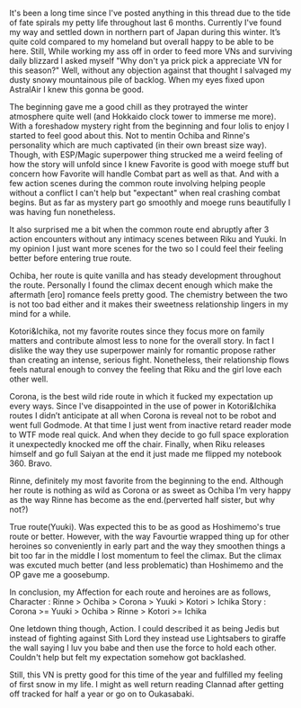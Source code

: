 It's been a long time since I've posted anything in this thread due to the tide of fate spirals my petty life throughout last 6 months. Currently I've found my way and settled down in northern part of Japan during this winter. It’s quite cold compared to my homeland but overall happy to be able to be here. Still, While working my ass off in order to feed more VNs and surviving daily blizzard I asked myself "Why don't ya prick pick a appreciate VN for this season?" Well, without any objection against that thought I salvaged my dusty snowy mountainous pile of backlog. When my eyes fixed upon AstralAir I knew this gonna be good.

The beginning gave me a good chill as they protrayed the winter atmosphere quite well (and Hokkaido clock tower to immerse me more). With a foreshadow mystery right from the beginning and four lolis to enjoy I started to feel good about this. Not to mentin Ochiba and Rinne's personality which are much captivated (in their own breast size way). Though, with ESP/Magic superpower thing strucked me a weird feeling of how the story will unfold since I knew Favorite is good with moege stuff but concern how Favorite will handle Combat part as well as that. And with a few action scenes during the common route involving helping people without a conflict I can't help but "expectant" when real crashing combat begins. But as far as mystery part go smoothly and moege runs beautifully I was having fun nonetheless.

It also surprised me a bit when the common route end abruptly after 3 action encounters without any intimacy scenes between Riku and Yuuki. In my opinion I just want more scenes for the two so I could feel their feeling better before entering true route.

Ochiba, her route is quite vanilla and has steady development throughout the route. Personally I found the climax decent enough which make the aftermath [ero] romance feels pretty good. The chemistry between the two is not too bad either and it makes their sweetness relationship lingers in my mind for a while.

Kotori&Ichika, not my favorite routes since they focus more on family matters and contribute almost less to none for the overall story. In fact I dislike the way they use superpower mainly for romantic propose rather than creating an intense, serious fight. Nonetheless, their relationship flows feels natural enough to convey the feeling that Riku and the girl love each other well.

Corona, is the best wild ride route in which it fucked my expectation up every ways. Since I've disappointed in the use of power in Kotori&Ichika routes I didn’t anticipate at all when Corona is reveal not to be robot and went full Godmode. At that time I just went from inactive retard reader mode to WTF mode real quick. And when they decide to go full space exploration it unexpectedly knocked me off the chair. Finally, when Riku releases himself and go full Saiyan at the end it just made me flipped my notebook 360. Bravo.

Rinne, definitely my most favorite from the beginning to the end. Although her route is nothing as wild as Corona or as sweet as Ochiba I’m very happy as the way Rinne has become as the end.(perverted half sister, but why not?)

True route(Yuuki). Was expected this to be as good as Hoshimemo's true route or better. However, with the way Favourtie wrapped thing up for other heroines so conveniently in early part and the way they smoothen things a bit too far in the middle I lost momentum to feel the climax. But the climax was excuted much better (and less problematic) than Hoshimemo and the OP gave me a goosebump.

In conclusion, my Affection for each route and heroines are as follows,
Character : Rinne > Ochiba > Corona > Yuuki > Kotori > Ichika
Story : Corona >= Yuuki > Ochiba > Rinne > Kotori >= Ichika

One letdown thing though, Action. I could described it as being Jedis but instead of fighting against Sith Lord they instead use Lightsabers to giraffe the wall saying I luv you babe and then use the force to hold each other. Couldn't help but felt my expectation somehow got backlashed. 

Still, this VN is pretty good for this time of the year and fulfilled my feeling of first snow in my life. I might as well return reading Clannad after getting off tracked for half a year or go on to Oukasabaki.
